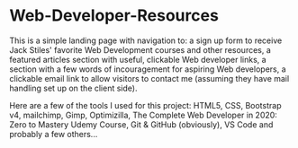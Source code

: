 # Web-Developer-Resources
This is a simple landing page with navigation to: 
a sign up form to receive Jack Stiles' favorite Web Development courses and other resources, 
a featured articles section with useful, clickable Web developer links,
a section with a few words of incouragement for aspiring Web developers,
a clickable email link to allow visitors to contact me (assuming they have mail handling set up on the client side).

Here are a few of the tools I used for this project: HTML5, CSS, Bootstrap v4, mailchimp, Gimp, Optimizilla, 
The Complete Web Developer in 2020: Zero to Mastery Udemy Course, Git & GitHub (obviously), VS Code and probably a few others...
